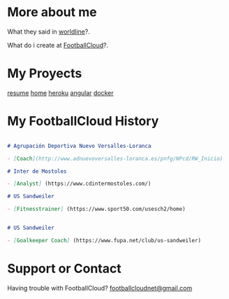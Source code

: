 # More about me

What they said in [worldline](https://worldline.com/en/home/blog/2019/april/meet-the-women-and-men-of-worldline-pedro-garcia-fernandez.html)?.

What do i create at [FootballCloud](https://footballcloud.net)?.

# My Proyects

[resume](https://peris.dev/resume/)
[home](https://peris.dev/home/)
[heroku](https://peris.dev/heroku/)
[angular](https://peris.dev/angular/)
[docker](https://cloud.docker.com/u/perisperis/repository/docker/perisperis/postgres-ar)


# My FootballCloud History


```markdown

# Agrupación Deportiva Nuevo Versalles-Loranca

- [Coach](http://www.adnuevoversalles-loranca.es/pnfg/NPcd/RW_Inicio)

# Inter de Mostoles

- [Analyst] (https://www.cdintermostoles.com/)

# US Sandweiler

- [Fitnesstrainer] (https://www.sport50.com/usesch2/home)


# US Sandweiler

- [Goalkeeper Coach] (https://www.fupa.net/club/us-sandweiler)

```

# Support or Contact

Having trouble with FootballCloud? <footballcloudnet@gmail.com>
